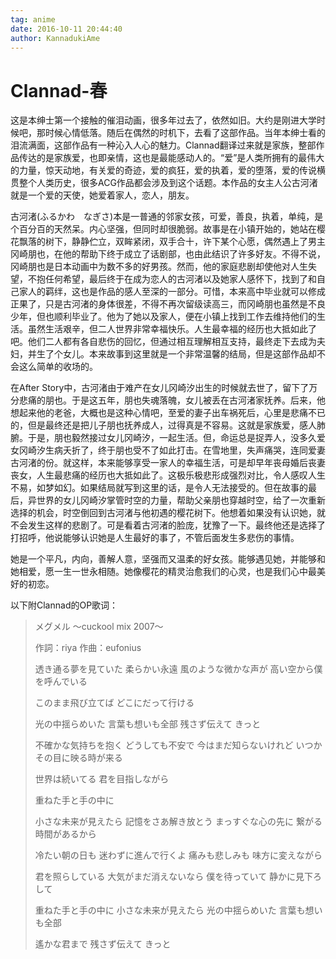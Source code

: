 ```yaml
---
tag: anime
date: 2016-10-11 20:44:40
author: KannadukiAme
---
```


# Clannad-春

这是本绅士第一个接触的催泪动画，很多年过去了，依然如旧。大约是刚进大学时候吧，那时候心情低落。随后在偶然的时机下，去看了这部作品。当年本绅士看的泪流满面，这部作品有一种沁入人心的魅力。Clannad翻译过来就是家族，整部作品传达的是家族爱，也即亲情，这也是最能感动人的。“爱”是人类所拥有的最伟大的力量，惊天动地，有关爱的奇迹，爱的疯狂，爱的执着，爱的堕落，爱的传说横贯整个人类历史，很多ACG作品都会涉及到这个话题。本作品的女主人公古河渚就是一个爱的天使，她爱着家人，恋人，朋友。

古河渚(ふるかわ　なぎさ)本是一普通的邻家女孩，可爱，善良，执着，单纯，是个百分百的天然呆。内心坚强，但同时却很脆弱。故事是在小镇开始的，她站在樱花飘落的树下，静静伫立，双眸紧闭，双手合十，许下某个心愿，偶然遇上了男主冈崎朋也，在他的帮助下终于成立了话剧部，也由此结识了许多好友。不得不说，冈崎朋也是日本动画中为数不多的好男孩。然而，他的家庭悲剧却使他对人生失望，不抱任何希望，最后终于在成为恋人的古河渚以及她家人感怀下，找到了和自己家人的羁绊，这也是作品的感人至深的一部分。可惜，本来高中毕业就可以修成正果了，只是古河渚的身体很差，不得不再次留级读高三，而冈崎朋也虽然是不良少年，但也顺利毕业了。他为了她以及家人，便在小镇上找到工作去维持他们的生活。虽然生活艰辛，但二人世界非常幸福快乐。人生最幸福的经历也大抵如此了吧。他们二人都有各自悲伤的回忆，但通过相互理解相互支持，最终走下去成为夫妇，并生了个女儿。本来故事到这里就是一个非常温馨的结局，但是这部作品却不会这么简单的收场的。

在After Story中，古河渚由于难产在女儿冈崎汐出生的时候就去世了，留下了万分悲痛的朋也。于是这五年，朋也失魂落魄，女儿被丢在古河渚家抚养。后来，他想起来他的老爸，大概也是这种心情吧，至爱的妻子出车祸死后，心里是悲痛不已的，但是最终还是把儿子朋也抚养成人，过得真是不容易。这就是家族爱，感人肺腑。于是，朋也毅然接过女儿冈崎汐，一起生活。但，命运总是捉弄人，没多久爱女冈崎汐生病夭折了，终于朋也受不了如此打击。在雪地里，失声痛哭，连同爱妻古河渚的份。就这样，本来能够享受一家人的幸福生活，可是却早年丧母婚后丧妻丧女，人生最悲痛的经历也大抵如此了。这极乐极悲形成强烈对比，令人感叹人生不易，如梦如幻。如果结局就写到这里的话，是令人无法接受的。但在故事的最后，异世界的女儿冈崎汐掌管时空的力量，帮助父亲朋也穿越时空，给了一次重新选择的机会，时空倒回到古河渚与他初遇的樱花树下。他想着如果没有认识她，就不会发生这样的悲剧了。可是看着古河渚的脸庞，犹豫了一下。最终他还是选择了打招呼，他说能够认识她是人生最好的事了，不管后面发生多悲伤的事情。

她是一个平凡，内向，善解人意，坚强而又温柔的好女孩。能够遇见她，并能够和她相爱，愿一生一世永相随。她像樱花的精灵治愈我们的心灵，也是我们心中最美好的初恋。

以下附Clannad的OP歌词：

> メグメル ～cuckool mix 2007～
>
> 作詞：riya
> 作曲：eufonius
>
> 透き通る夢を見ていた
> 柔らかい永遠
> 風のような微かな声が
> 高い空から僕を呼んでいる
>
> このまま飛び立てば
> どこにだって行ける
>
> 光の中揺らめいた
> 言葉も想いも全部
> 残さず伝えて きっと
>
> 不確かな気持ちを抱く
> どうしても不安で
> 今はまだ知らないけれど
> いつかその目に映る時が来る
>
> 世界は続いてる
> 君を目指しながら
>
> 重ねた手と手の中に
>
> 小さな未来が見えたら
> 記憶をさあ解き放とう
> まっすぐな心の先に
> 繋がる時間があるから
>
> 冷たい朝の日も
> 迷わずに進んで行くよ
> 痛みも悲しみも
> 味方に変えながら
>
> 君を照らしている
> 大気がまだ消えないなら
> 僕を待っていて
> 静かに見下ろして
>
> 重ねた手と手の中に
> 小さな未来が見えたら
> 光の中揺らめいた
> 言葉も想いも全部
>
> 遙かな君まで
> 残さず伝えて きっと
